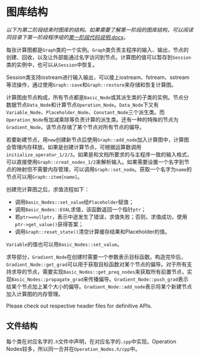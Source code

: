 # 图库结构

_以下为第二阶段结束时图库的结构。如果需要了解第一阶段的图库结构，可以阅读同目录下第一阶段程序组的[第一阶段代码说明.docx](./第一阶段代码说明.docx)。_

每张计算图都是`Graph`类的一个实例。`Graph`类负责主程序的输入、输出，节点的创建、回收，以及让外部能通过名字访问到节点。计算图的值可以暂存到`Session`类的实例中，也可以从`Session`中恢复。

Session类支持iostream进行输入输出，可以接上iostream、fstream、sstream等流操作，通过使用`Graph::save`和`Graph::restore`来存储和恢复计算图。

计算图由节点构成，所有节点都是`Basic_Node`或其派生类的子类的实例。节点分数据节点`Data_Node`和计算节点`Operation_Node`。`Data_Node`下又有`Variable_Node`、`Placeholder_Node`、`Constant_Node`三个派生类。而`Operation_Node`有加减乘除等负责计算的派生类。还有一种的特殊的节点为`Gradient_Node`，该节点存储了某个节点对所有节点的偏导。

若要新建节点，用`new`创建新节点后使用`Graph::add_node`加入计算图中，计算图会管理内存释放。如果是创建计算节点，可根据运算数调用`initialize_operator_1/2/3`。如果是和文档所要求的与主程序一致的输入格式，可以直接使用`Graph::creat_nodes_1/2`来解析输入。如果需要设置一个名字到节点的映射但不需要内存管理，可以调用`Graph::set_node`。获取一个名字为`name`的节点可以用`Graph::item[name]`。

创建完计算图之后，求值流程如下：

* 调用`Basic_Nodes::set_value`给`Placeholder`赋值；
* 调用`Basic_Nodes::EVAL`求值，该函数返回一个指针`ptr`；
* 若`ptr==nullptr`，表示中途发生了错误，求值失败；否则，求值成功，使用`ptr->get_value()`获得答案；
* 调用`Graph::reset_state()`清空计算缓存结果和Placeholder的值。

`Variable`的值也可以用`Basic_Nodes::set_value`。

求导部分，`Gradient_Node`在创建时需要一个参数表示目标函数。构造完毕后，`Gradient_Node::get_grad`可以用于获取目标函数对某个节点的偏导。对于所有支持求导的节点，需要实现`Basic_Nodes::get_preq_nodes`来获取所有前置节点，实现`Basic_Nodes::propagate_grad`来传播偏导。`Gradient_Node::push_grad`表示给某个节点加上某个大小的偏导。`Gradient_Node::add_node`表示将某个新建节点加入计算图的内存管理。

Please check out respective header files for definitive APIs.

## 文件结构

每个类在对应名字的`.h`文件中声明，在对应名字的`.cpp`中实现。Operation Nodes较多，所以同一合并在`Operation_Nodes.h/cpp`中。
